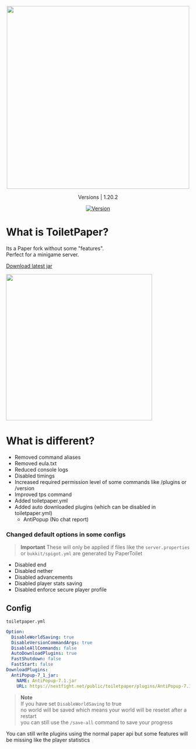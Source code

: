 <div align="center">
    <img src="https://github.com/NextFightNetwork/ToiletPaper/assets/114857048/a4cffc2c-df91-4e40-aeca-5f0dae4be0a0" width="500px"><br>
    <p>Versions | 1.20.2</p>
    <a href="https://github.com/NextFightNetwork/ToiletPaper/releases"><img src="https://img.shields.io/github/v/tag/NextFightNetwork/ToiletPaper.svg" alt="Version"></a>
</div>

# What is ToiletPaper?
Its a Paper fork without some "features".  
Perfect for a minigame server.

[Download latest jar](https://github.com/NextFightNetwork/ToiletPaper/releases/download/1.4/ToiletPaper-1.20.2-v1.4.jar)

<img src="https://github.com/NextFightNetwork/ToiletPaper/assets/114857048/b24d6b69-dace-4f0d-853a-ae40f50edf53" width="400px">

# What is different?
- Removed command aliases
- Removed eula.txt
- Reduced console logs
- Disabled timings
- Increased required permission level of some commands like /plugins or /version
- Improved tps command
- Added toiletpaper.yml
- Added auto downloaded plugins (which can be disabled in toiletpaper.yml)
  - AntiPopup (No chat report)

### Changed default options in some configs
> **Important**
> These will only be applied if files like the `server.properties` or `bukkit/spigot.yml` are generated by PaperToilet
  - Disabled end
  - Disabled nether
  - Disabled advancements
  - Disabled player stats saving
  - Disabled enforce secure player profile

## Config
`toiletpaper.yml`
```yml
Option:
  DisableWorldSaving: true
  DisableVersionCommandArgs: true
  DisableAllCommands: false
  AutoDownloadPlugins: true
  FastShutdown: false
  FastStart: false
DownloadPlugins:
  AntiPopup-7_1_jar:
    NAME: AntiPopup-7.1.jar
    URL: https://nextfight.net/public/toiletpaper/plugins/AntiPopup-7.1.jar
```

> **Note**  
> If you have set `DisableWorldSaving` to true  
> no world will be saved which means your world will be resetet after a restart  
> you can still use the `/save-all` command to save your progress  

You can still write plugins using the normal paper api but some features will be missing like the player statistics
